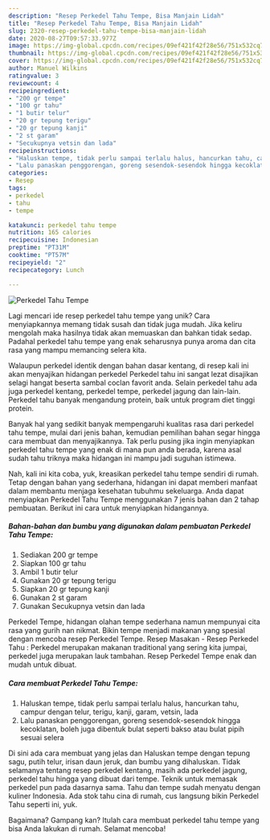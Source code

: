 ```yaml
---
description: "Resep Perkedel Tahu Tempe, Bisa Manjain Lidah"
title: "Resep Perkedel Tahu Tempe, Bisa Manjain Lidah"
slug: 2320-resep-perkedel-tahu-tempe-bisa-manjain-lidah
date: 2020-08-27T09:57:33.977Z
image: https://img-global.cpcdn.com/recipes/09ef421f42f28e56/751x532cq70/perkedel-tahu-tempe-foto-resep-utama.jpg
thumbnail: https://img-global.cpcdn.com/recipes/09ef421f42f28e56/751x532cq70/perkedel-tahu-tempe-foto-resep-utama.jpg
cover: https://img-global.cpcdn.com/recipes/09ef421f42f28e56/751x532cq70/perkedel-tahu-tempe-foto-resep-utama.jpg
author: Manuel Wilkins
ratingvalue: 3
reviewcount: 4
recipeingredient:
- "200 gr tempe"
- "100 gr tahu"
- "1 butir telur"
- "20 gr tepung terigu"
- "20 gr tepung kanji"
- "2 st garam"
- "Secukupnya vetsin dan lada"
recipeinstructions:
- "Haluskan tempe, tidak perlu sampai terlalu halus, hancurkan tahu, campur dengan telur, terigu, kanji, garam, vetsin, lada"
- "Lalu panaskan penggorengan, goreng sesendok-sesendok hingga kecoklatan, boleh juga dibentuk bulat seperti bakso atau bulat pipih sesuai selera"
categories:
- Resep
tags:
- perkedel
- tahu
- tempe

katakunci: perkedel tahu tempe 
nutrition: 165 calories
recipecuisine: Indonesian
preptime: "PT31M"
cooktime: "PT57M"
recipeyield: "2"
recipecategory: Lunch

---
```



![Perkedel Tahu Tempe](https://img-global.cpcdn.com/recipes/09ef421f42f28e56/751x532cq70/perkedel-tahu-tempe-foto-resep-utama.jpg)

Lagi mencari ide resep perkedel tahu tempe yang unik? Cara menyiapkannya memang tidak susah dan tidak juga mudah. Jika keliru mengolah maka hasilnya tidak akan memuaskan dan bahkan tidak sedap. Padahal perkedel tahu tempe yang enak seharusnya punya aroma dan cita rasa yang mampu memancing selera kita.

Walaupun perkedel identik dengan bahan dasar kentang, di resep kali ini akan menyajikan hidangan perkedel Perkedel tahu ini sangat lezat disajikan selagi hangat beserta sambal coclan favorit anda. Selain perkedel tahu ada juga perkedel kentang, perkedel tempe, perkedel jagung dan lain-lain. Perkedel tahu banyak mengandung protein, baik untuk program diet tinggi protein.

Banyak hal yang sedikit banyak mempengaruhi kualitas rasa dari perkedel tahu tempe, mulai dari jenis bahan, kemudian pemilihan bahan segar hingga cara membuat dan menyajikannya. Tak perlu pusing jika ingin menyiapkan perkedel tahu tempe yang enak di mana pun anda berada, karena asal sudah tahu triknya maka hidangan ini mampu jadi suguhan istimewa.


Nah, kali ini kita coba, yuk, kreasikan perkedel tahu tempe sendiri di rumah. Tetap dengan bahan yang sederhana, hidangan ini dapat memberi manfaat dalam membantu menjaga kesehatan tubuhmu sekeluarga. Anda dapat menyiapkan Perkedel Tahu Tempe menggunakan 7 jenis bahan dan 2 tahap pembuatan. Berikut ini cara untuk menyiapkan hidangannya.

<!--inarticleads1-->

##### Bahan-bahan dan bumbu yang digunakan dalam pembuatan Perkedel Tahu Tempe:

1. Sediakan 200 gr tempe
1. Siapkan 100 gr tahu
1. Ambil 1 butir telur
1. Gunakan 20 gr tepung terigu
1. Siapkan 20 gr tepung kanji
1. Gunakan 2 st garam
1. Gunakan Secukupnya vetsin dan lada


Perkedel Tempe, hidangan olahan tempe sederhana namun mempunyai cita rasa yang gurih nan nikmat. Bikin tempe menjadi makanan yang spesial dengan mencoba resep Perkedel Tempe. Resep Masakan - Resep Perkedel Tahu : Perkedel merupakan makanan traditional yang sering kita jumpai, perkedel juga merupakan lauk tambahan. Resep Perkedel Tempe enak dan mudah untuk dibuat. 

<!--inarticleads2-->

##### Cara membuat Perkedel Tahu Tempe:

1. Haluskan tempe, tidak perlu sampai terlalu halus, hancurkan tahu, campur dengan telur, terigu, kanji, garam, vetsin, lada
1. Lalu panaskan penggorengan, goreng sesendok-sesendok hingga kecoklatan, boleh juga dibentuk bulat seperti bakso atau bulat pipih sesuai selera


Di sini ada cara membuat yang jelas dan Haluskan tempe dengan tepung sagu, putih telur, irisan daun jeruk, dan bumbu yang dihaluskan. Tidak selamanya tentang resep perkedel kentang, masih ada perkedel jagung, perkedel tahu hingga yang dibuat dari tempe. Teknik untuk memasak perkedel pun pada dasarnya sama. Tahu dan tempe sudah menyatu dengan kuliner Indonesia. Ada stok tahu cina di rumah, cus langsung bikin Perkedel Tahu seperti ini, yuk. 

Bagaimana? Gampang kan? Itulah cara membuat perkedel tahu tempe yang bisa Anda lakukan di rumah. Selamat mencoba!
